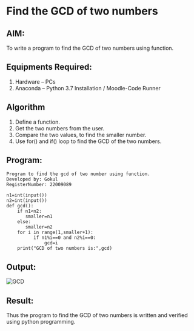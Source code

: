 # Find the GCD of two numbers

## AIM:
To write a program to find the GCD of two numbers using function.

## Equipments Required:
1. Hardware – PCs
2. Anaconda – Python 3.7 Installation / Moodle-Code Runner

## Algorithm
1. Define a function.
2. Get the two numbers from the user.
3. Compare the two values, to find the smaller number.
4. Use for() and if() loop to find the GCD of the two numbers.

## Program:
```
Program to find the gcd of two number using function.
Developed by: Gokul
RegisterNumber: 22009089

n1=int(input())
n2=int(input())
def gcd():
    if n1<n2:
       smaller=n1
    else:
       smaller=n2
    for i in range(1,smaller+1):
          if n1%i==0 and n2%i==0:
              gcd=i
    print("GCD of two numbers is:",gcd)

```

## Output:
![GCD](https://user-images.githubusercontent.com/121165996/213873183-fa46c1dd-c392-4625-afdf-de259e2f8c3f.png)



## Result:
Thus the program to find the GCD of two numbers is written and verified using python programming.
